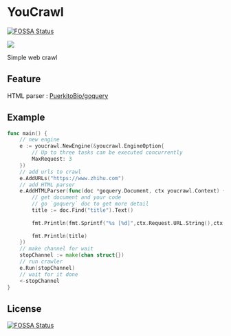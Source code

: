 # YouCrawl
[![FOSSA Status](https://app.fossa.com/api/projects/git%2Bgithub.com%2FAllenTom%2FYouCrawl.svg?type=shield)](https://app.fossa.com/projects/git%2Bgithub.com%2FAllenTom%2FYouCrawl?ref=badge_shield)


![](https://img.shields.io/badge/-Go-black?logo=go)

Simple web crawl

## Feature
HTML parser : [PuerkitoBio/goquery](https://github.com/PuerkitoBio/goquery)
## Example
```go
func main() {
    // new engine
    e := youcrawl.NewEngine(&youcrawl.EngineOption{
        // Up to three tasks can be executed concurrently
        MaxRequest: 3
    })
    // add urls to crawl
    e.AddURLs("https://www.zhihu.com")
    // add HTML parser
	e.AddHTMLParser(func(doc *goquery.Document, ctx youcrawl.Context) {
        // get document and your code
        // go `goquery` doc to get more detail
        title := doc.Find("title").Text()
        
        fmt.Println(fmt.Sprintf("%s [%d]",ctx.Request.URL.String(),ctx.Response.StatusCode))
        
		fmt.Println(title)
    })
    // make channel for wait
    stopChannel := make(chan struct{})
    // run crawler
    e.Run(stopChannel)
    // wait for it done
	<-stopChannel
}
```


## License
[![FOSSA Status](https://app.fossa.com/api/projects/git%2Bgithub.com%2FAllenTom%2FYouCrawl.svg?type=large)](https://app.fossa.com/projects/git%2Bgithub.com%2FAllenTom%2FYouCrawl?ref=badge_large)